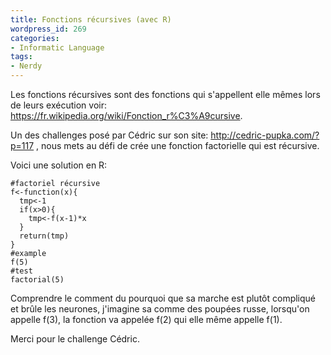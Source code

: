 ```yaml
---
title: Fonctions récursives (avec R)
wordpress_id: 269
categories:
- Informatic Language
tags:
- Nerdy
---
```


Les fonctions récursives sont des fonctions qui s'appellent elle mêmes lors de leurs exécution voir: https://fr.wikipedia.org/wiki/Fonction_r%C3%A9cursive.

Un des challenges posé par Cédric sur son site: http://cedric-pupka.com/?p=117 , nous mets au défi de crée une fonction factorielle qui est récursive.

Voici une solution en R:

    
    #factoriel récursive
    f<-function(x){
      tmp<-1
      if(x>0){
        tmp<-f(x-1)*x
      }
      return(tmp)
    }
    #example
    f(5)
    #test
    factorial(5)  
    


Comprendre le comment du pourquoi que sa marche est plutôt compliqué et brûle les neurones, j'imagine sa comme des poupées russe, lorsqu'on appelle f(3), la fonction
va appelée f(2) qui elle même appelle f(1).

Merci pour le challenge Cédric.
